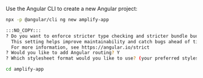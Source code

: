 Use the Angular CLI to create a new Angular project:

```bash
npx -p @angular/cli ng new amplify-app
```

```bash
:::NO_COPY:::
? Do you want to enforce stricter type checking and stricter bundle budgets in the workspace? N
  This setting helps improve maintainability and catch bugs ahead of time.
  For more information, see https://angular.io/strict
? Would you like to add Angular routing? Y
? Which stylesheet format would you like to use? (your preferred stylesheet provider)
```

```bash
cd amplify-app
```
